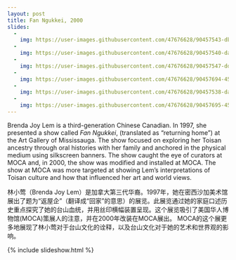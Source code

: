 ```yaml
---
layout: post
title: Fan Ngukkei, 2000
slides:
  -
    img: https://user-images.githubusercontent.com/47676628/90457543-db44f800-e0c9-11ea-8d67-62cb48566b9f.jpg
  -
    img: https://user-images.githubusercontent.com/47676628/90457540-daac6180-e0c9-11ea-9bae-5067585aa7ea.jpg
  -
    img: https://user-images.githubusercontent.com/47676628/90457547-dda75200-e0c9-11ea-87c2-6cd1850d7b22.jpg
  -
    img: https://user-images.githubusercontent.com/47676628/90457694-45f63380-e0ca-11ea-8824-e5bfb5ce8cb0.jpg
  -
    img: https://user-images.githubusercontent.com/47676628/90457538-da13cb00-e0c9-11ea-8dab-62eae6d0236f.jpg
  -
    img: https://user-images.githubusercontent.com/47676628/90457695-45f63380-e0ca-11ea-90f7-bb0ac482b2d1.jpg
---
```


Brenda Joy Lem is a third-generation Chinese Canadian. In 1997, she presented a show called *Fan Ngukkei*, (translated as “returning home”) at the Art Gallery of Mississauga. The show focused on exploring her Toisan ancestry through oral histories with her family and anchored in the physical medium using silkscreen banners. The show caught the eye of curators at MOCA and, in 2000, the show was modified and installed at MOCA. The show at MOCA was more targeted at showing Lem’s interpretations of Toisan culture and how that influenced her art and world views.  

林小莺（Brenda Joy Lem）是加拿大第三代华裔。1997年，她在密西沙加美术馆展出了题为“返屋企”（翻译成“回家”的意思）的展览。此展览通过她的家庭口述历史重点探究了她的台山血统，并用丝印横幅装置呈现。这个展览吸引了美国华人博物馆(MOCA)策展人的注意，并在2000年改装在MOCA展出。 MOCA的这个展更多地展现了林小莺对于台山文化的诠释，以及台山文化对于她的艺术和世界观的影响。

{% include slideshow.html %}
